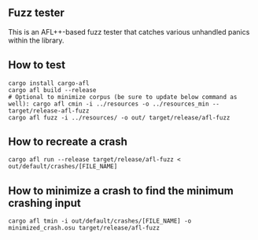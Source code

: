 ## Fuzz tester

This is an AFL++-based fuzz tester that catches various unhandled panics within the library.

## How to test

```
cargo install cargo-afl
cargo afl build --release
# Optional to minimize corpus (be sure to update below command as well): cargo afl cmin -i ../resources -o ../resources_min -- target/release-afl-fuzz
cargo afl fuzz -i ../resources/ -o out/ target/release/afl-fuzz
```

## How to recreate a crash

```
cargo afl run --release target/release/afl-fuzz < out/default/crashes/[FILE_NAME]
```

## How to minimize a crash to find the minimum crashing input

```
cargo afl tmin -i out/default/crashes/[FILE_NAME] -o minimized_crash.osu target/release/afl-fuzz
```